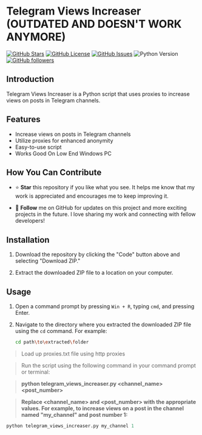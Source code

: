 # Telegram Views Increaser (OUTDATED AND DOESN'T WORK ANYMORE)

[![GitHub Stars](https://img.shields.io/github/stars/djxda/telegram-views-increaser)](https://github.com/djxda/telegram-views-increaser/stargazers)
[![GitHub License](https://img.shields.io/github/license/djxda/telegram-views-increaser)](https://github.com/djxda/telegram-views-increaser/blob/main/LICENSE)
[![GitHub Issues](https://img.shields.io/github/issues/djxda/telegram-views-increaser)](https://github.com/djxda/telegram-views-increaser/issues)
![Python Version](https://img.shields.io/badge/python-3.11.4-blue.svg)
[![GitHub followers](https://img.shields.io/github/followers/yourusername.svg?style=social)](https://github.com/djxda)

## Introduction

Telegram Views Increaser is a Python script that uses proxies to increase views on posts in Telegram channels.

## Features

- Increase views on posts in Telegram channels
- Utilize proxies for enhanced anonymity
- Easy-to-use script
- Works Good On Low End Windows PC

## How You Can Contribute

- ⭐ **Star** this repository if you like what you see. It helps me know that my work is appreciated and encourages me to keep improving it.

- 📢 **Follow** me on GitHub for updates on this project and more exciting projects in the future. I love sharing my work and connecting with fellow developers!


## Installation

1. Download the repository by clicking the "Code" button above and selecting "Download ZIP."
   
2. Extract the downloaded ZIP file to a location on your computer.

## Usage

1. Open a command prompt by pressing `Win + R`, typing `cmd`, and pressing Enter.

2. Navigate to the directory where you extracted the downloaded ZIP file using the `cd` command. For example:

   ```bash
   cd path\to\extracted\folder
> Load up proxies.txt file using http proxies
   
> Run the script using the following command in your command prompt or terminal:

> **python telegram_views_increaser.py <channel_name> <post_number>**

> **Replace <channel_name> and <post_number> with the appropriate values. For example, to increase views on a post in the channel named "my_channel" and post number 1:**

```python
python telegram_views_increaser.py my_channel 1
```
